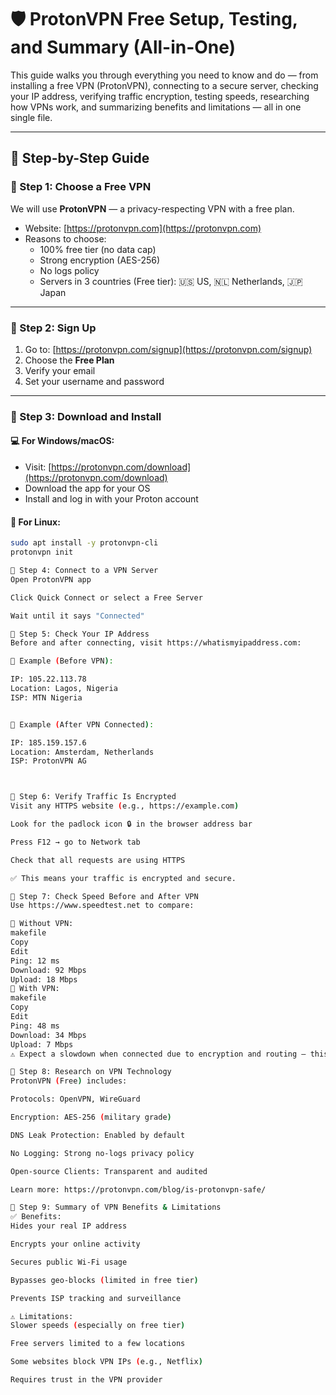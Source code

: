 # 🛡️ ProtonVPN Free Setup, Testing, and Summary (All-in-One)

This guide walks you through everything you need to know and do — from installing a free VPN (ProtonVPN), connecting to a secure server, checking your IP address, verifying traffic encryption, testing speeds, researching how VPNs work, and summarizing benefits and limitations — all in one single file.

---

## 🧩 Step-by-Step Guide

### 🔹 Step 1: Choose a Free VPN

We will use **ProtonVPN** — a privacy-respecting VPN with a free plan.

- Website: [https://protonvpn.com](https://protonvpn.com)
- Reasons to choose:
  - 100% free tier (no data cap)
  - Strong encryption (AES-256)
  - No logs policy
  - Servers in 3 countries (Free tier): 🇺🇸 US, 🇳🇱 Netherlands, 🇯🇵 Japan

---

### 🔹 Step 2: Sign Up

1. Go to: [https://protonvpn.com/signup](https://protonvpn.com/signup)
2. Choose the **Free Plan**
3. Verify your email
4. Set your username and password

---

### 🔹 Step 3: Download and Install

#### 💻 For Windows/macOS:

- Visit: [https://protonvpn.com/download](https://protonvpn.com/download)
- Download the app for your OS
- Install and log in with your Proton account

#### 🐧 For Linux:

```bash
sudo apt install -y protonvpn-cli
protonvpn init

🔹 Step 4: Connect to a VPN Server
Open ProtonVPN app

Click Quick Connect or select a Free Server

Wait until it says "Connected"

🔹 Step 5: Check Your IP Address
Before and after connecting, visit https://whatismyipaddress.com:

🔸 Example (Before VPN):

IP: 105.22.113.78  
Location: Lagos, Nigeria  
ISP: MTN Nigeria


🔸 Example (After VPN Connected):

IP: 185.159.157.6  
Location: Amsterdam, Netherlands  
ISP: ProtonVPN AG



🔹 Step 6: Verify Traffic Is Encrypted
Visit any HTTPS website (e.g., https://example.com)

Look for the padlock icon 🔒 in the browser address bar

Press F12 → go to Network tab

Check that all requests are using HTTPS

✅ This means your traffic is encrypted and secure.

🔹 Step 7: Check Speed Before and After VPN
Use https://www.speedtest.net to compare:

🔸 Without VPN:
makefile
Copy
Edit
Ping: 12 ms  
Download: 92 Mbps  
Upload: 18 Mbps
🔸 With VPN:
makefile
Copy
Edit
Ping: 48 ms  
Download: 34 Mbps  
Upload: 7 Mbps
⚠️ Expect a slowdown when connected due to encryption and routing — this is normal.

🔹 Step 8: Research on VPN Technology
ProtonVPN (Free) includes:

Protocols: OpenVPN, WireGuard

Encryption: AES-256 (military grade)

DNS Leak Protection: Enabled by default

No Logging: Strong no-logs privacy policy

Open-source Clients: Transparent and audited

Learn more: https://protonvpn.com/blog/is-protonvpn-safe/

🔹 Step 9: Summary of VPN Benefits & Limitations
✅ Benefits:
Hides your real IP address

Encrypts your online activity

Secures public Wi-Fi usage

Bypasses geo-blocks (limited in free tier)

Prevents ISP tracking and surveillance

⚠️ Limitations:
Slower speeds (especially on free tier)

Free servers limited to a few locations

Some websites block VPN IPs (e.g., Netflix)

Requires trust in the VPN provider